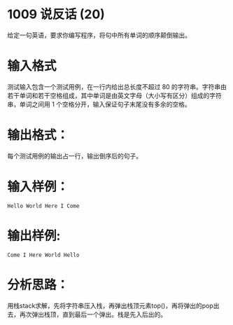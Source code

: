 #  1009 说反话 (20)
给定一句英语，要求你编写程序，将句中所有单词的顺序颠倒输出。

# 输入格式
测试输入包含一个测试用例，在一行内给出总长度不超过 80 的字符串。字符串由若干单词和若干空格组成，其中单词是由英文字母（大小写有区分）组成的字符串，单词之间用 1 个空格分开，输入保证句子末尾没有多余的空格。

# 输出格式：
每个测试用例的输出占一行，输出倒序后的句子。

# 输入样例：
```
Hello World Here I Come
```

# 输出样例:
```
Come I Here World Hello
```

# 分析思路：
用栈stack求解，先将字符串压入栈，再弹出栈顶元素top()，再将弹出的pop出去，再次弹出栈顶，直到最后一个弹出。栈是先入后出的。
